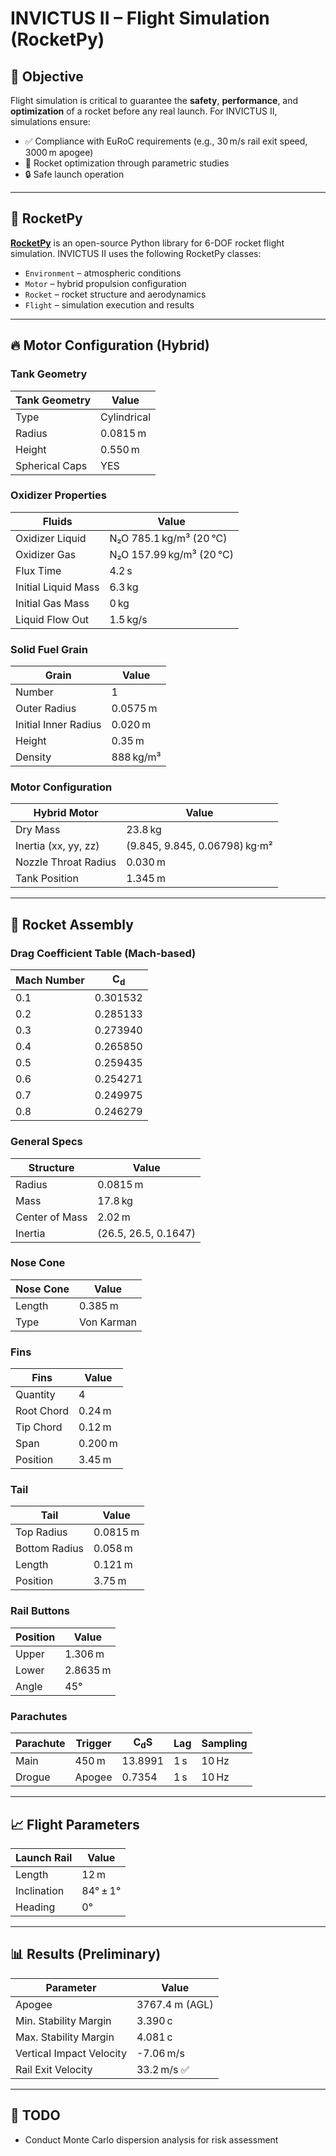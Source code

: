 # INVICTUS II – Flight Simulation (RocketPy)

## 🧭 Objective

Flight simulation is critical to guarantee the **safety**, **performance**, and **optimization** of a rocket before any real launch. For INVICTUS II, simulations ensure:

- ✅ Compliance with EuRoC requirements (e.g., 30 m/s rail exit speed, 3000 m apogee)
- 🔧 Rocket optimization through parametric studies
- 🔒 Safe launch operation

---

## 🚀 RocketPy

[**RocketPy**](https://github.com/Projeto-Sirius/RocketPy) is an open-source Python library for 6-DOF rocket flight simulation. INVICTUS II uses the following RocketPy classes:

- `Environment` – atmospheric conditions
- `Motor` – hybrid propulsion configuration
- `Rocket` – rocket structure and aerodynamics
- `Flight` – simulation execution and results

---

## 🔥 Motor Configuration (Hybrid)

### Tank Geometry

| **Tank Geometry** | **Value**       |
|-------------------|-----------------|
| Type              | Cylindrical     |
| Radius            | 0.0815 m        |
| Height            | 0.550 m         |
| Spherical Caps    | YES             |

### Oxidizer Properties

| **Fluids**             | **Value**                           |
|------------------------|-------------------------------------|
| Oxidizer Liquid        | N₂O 785.1 kg/m³ (20 °C)              |
| Oxidizer Gas           | N₂O 157.99 kg/m³ (20 °C)             |
| Flux Time              | 4.2 s                               |
| Initial Liquid Mass    | 6.3 kg                              |
| Initial Gas Mass       | 0 kg                                |
| Liquid Flow Out        | 1.5 kg/s                            |

### Solid Fuel Grain

| **Grain**            | **Value**    |
|----------------------|--------------|
| Number               | 1            |
| Outer Radius         | 0.0575 m     |
| Initial Inner Radius | 0.020 m      |
| Height               | 0.35 m       |
| Density              | 888 kg/m³    |

### Motor Configuration

| **Hybrid Motor**             | **Value**                              |
|-----------------------------|----------------------------------------|
| Dry Mass                    | 23.8 kg                                |
| Inertia (xx, yy, zz)        | (9.845, 9.845, 0.06798) kg·m²          |
| Nozzle Throat Radius        | 0.030 m                                |
| Tank Position               | 1.345 m                                |

---

## 🧩 Rocket Assembly

### Drag Coefficient Table (Mach-based)

| Mach Number | C<sub>d</sub>   |
|-------------|-----------------|
| 0.1         | 0.301532        |
| 0.2         | 0.285133        |
| 0.3         | 0.273940        |
| 0.4         | 0.265850        |
| 0.5         | 0.259435        |
| 0.6         | 0.254271        |
| 0.7         | 0.249975        |
| 0.8         | 0.246279        |

### General Specs

| **Structure**     | **Value**                      |
|-------------------|--------------------------------|
| Radius            | 0.0815 m                       |
| Mass              | 17.8 kg                        |
| Center of Mass    | 2.02 m                         |
| Inertia           | (26.5, 26.5, 0.1647)         |

### Nose Cone

| **Nose Cone**     | **Value**     |
|-------------------|---------------|
| Length            | 0.385 m       |
| Type              | Von Karman    |

### Fins

| **Fins**          | **Value**     |
|-------------------|---------------|
| Quantity          | 4             |
| Root Chord        | 0.24 m        |
| Tip Chord         | 0.12 m        |
| Span              | 0.200 m       |
| Position          | 3.45 m        |

### Tail

| **Tail**          | **Value**     |
|-------------------|---------------|
| Top Radius        | 0.0815 m      |
| Bottom Radius     | 0.058 m       |
| Length            | 0.121 m       |
| Position          | 3.75 m        |

### Rail Buttons

| **Position**      | **Value**     |
|-------------------|---------------|
| Upper             | 1.306 m       |
| Lower             | 2.8635 m      |
| Angle             | 45°           |

### Parachutes

| **Parachute** | **Trigger** | **C<sub>d</sub>S** | **Lag** | **Sampling** |
|---------------|-------------|--------------------|--------|---------------|
| Main          | 450 m       | 13.8991            | 1 s    | 10 Hz         |
| Drogue        | Apogee      | 0.7354             | 1 s    | 10 Hz         |

---

## 📈 Flight Parameters

| **Launch Rail** | **Value**         |
|------------------|-------------------|
| Length           | 12 m              |
| Inclination      | 84° ± 1°          |
| Heading          | 0°                |

---

## 📊 Results (Preliminary)


| **Parameter**             | **Value**     |
|---------------------------|---------------|
| Apogee                    | 3767.4 m (AGL)     |
| Min. Stability Margin     | 3.390 c       |
| Max. Stability Margin     | 4.081 c       |
| Vertical Impact Velocity  | -7.06 m/s     |
| Rail Exit Velocity        | 33.2 m/s ✅    |

---

## 🔮 TODO

- Conduct Monte Carlo dispersion analysis for risk assessment
